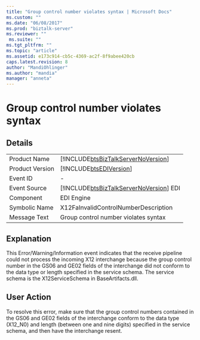 ```yaml
---
title: "Group control number violates syntax | Microsoft Docs"
ms.custom: ""
ms.date: "06/08/2017"
ms.prod: "biztalk-server"
ms.reviewer: ""
 ms.suite: ""
ms.tgt_pltfrm: ""
ms.topic: "article"
ms.assetid: e173c914-cb5c-4369-ac2f-8f9abee420cb
caps.latest.revision: 8
author: "MandiOhlinger"
ms.author: "mandia"
manager: "anneta"
---
```

# Group control number violates syntax
## Details  
  
|||  
|-|-|  
|Product Name|[!INCLUDE[btsBizTalkServerNoVersion](../includes/btsbiztalkservernoversion-md.md)]|  
|Product Version|[!INCLUDE[btsEDIVersion](../includes/btsediversion-md.md)]|  
|Event ID|-|  
|Event Source|[!INCLUDE[btsBizTalkServerNoVersion](../includes/btsbiztalkservernoversion-md.md)] EDI|  
|Component|EDI Engine|  
|Symbolic Name|X12FaInvalidControlNumberDescription|  
|Message Text|Group control number violates syntax|  
  
## Explanation  
 This Error/Warning/Information event indicates that the receive pipeline could not process the incoming X12 interchange because the group control number in the GS06 and GE02 fields of the interchange did not conform to the data type or length specified in the service schema. The service schema is the X12ServiceSchema in BaseArtifacts.dll.  
  
## User Action  
 To resolve this error, make sure that the group control numbers contained in the GS06 and GE02 fields of the interchange conform to the data type (X12_N0) and length (between one and nine digits) specified in the service schema, and then have the interchange resent.